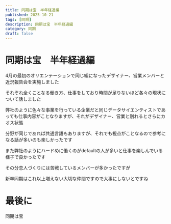 ```yaml
--- 
title: 同期は宝　半年経過編
published: 2025-10-21
tags: [同期]
description: 同期は宝　半年経過編
category: 同期
draft: false
---
```


# 同期は宝　半年経過編

4月の最初のオリエンテーションで同じ組になったデザイナー、営業メンバーと近況報告会を実施しました

それぞれ全くことなる働き方、仕事をしており時間が足りないほど各々の現状について話しました

弊社のように色々な事業を行っている企業だと同じデータサイエンティストであっても仕事内容がことなりますが、それがデザイナー、営業と別れるとさらにカオス状態

分野が同じであれば共通言語もありますが、それでも視点がことなるので参考になる話が多いのも楽しかったです

また弊社のようにハードめに働くのがdefaultの人が多いと仕事を楽しんでいる様子で良かったです

その分恋人づくりには苦戦しているメンバーが多かったですが

新卒同期はこれ以上増えない大切な仲間ですので大事にしないとですね

# 最後に

同期は宝


